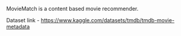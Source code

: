
MovieMatch is a content based movie recommender. <br />

Dataset link - https://www.kaggle.com/datasets/tmdb/tmdb-movie-metadata

